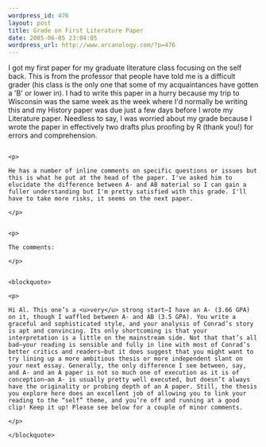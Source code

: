 ```yaml
--- 
wordpress_id: 476
layout: post
title: Grade on First Literature Paper
date: 2005-06-05 23:04:05
wordpress_url: http://www.arcanology.com/?p=476
---
```

<p>
                                                                                                                                                                                                                                                                                                                                                                                                                                                                                                                                                                                                                                                                                                            I got my first paper for my graduate literature class focusing on the self back. This is from the professor that people have told me is a difficult grader (his class is the only one that some of my acquaintances have gotten a 'B' or lower in). I had to write this paper in a hurry because my trip to Wisconsin was the same week as the week where I'd normally be writing this and my History paper was due just a few days before I wrote my Literature paper. Needless to say, I was worried about my grade because I wrote the paper in effectively two drafts plus proofing by R (thank you!) for errors and comprehension.
                                                                                                                                                                                                                                                                                                                                                                                                                                                                                                                                                                                                                                                                                                          </p>
                                                                                                                                                                                                                                                                                                                                                                                                                                                                                                                                                                                                                                                                                                          
                                                                                                                                                                                                                                                                                                                                                                                                                                                                                                                                                                                                                                                                                                          <p>
                                                                                                                                                                                                                                                                                                                                                                                                                                                                                                                                                                                                                                                                                                            He has a number of inline comments on specific questions or issues but this is what he put at the head of the paper. I've asked him to elucidate the difference between A- and AB material so I can gain a fuller understanding but I'm pretty satisfied with this grade. I'll have to take more risks, it seems on the next paper.
                                                                                                                                                                                                                                                                                                                                                                                                                                                                                                                                                                                                                                                                                                          </p>
                                                                                                                                                                                                                                                                                                                                                                                                                                                                                                                                                                                                                                                                                                          
                                                                                                                                                                                                                                                                                                                                                                                                                                                                                                                                                                                                                                                                                                          <p>
                                                                                                                                                                                                                                                                                                                                                                                                                                                                                                                                                                                                                                                                                                            The comments:
                                                                                                                                                                                                                                                                                                                                                                                                                                                                                                                                                                                                                                                                                                          </p>
                                                                                                                                                                                                                                                                                                                                                                                                                                                                                                                                                                                                                                                                                                          
                                                                                                                                                                                                                                                                                                                                                                                                                                                                                                                                                                                                                                                                                                          <blockquote>
                                                                                                                                                                                                                                                                                                                                                                                                                                                                                                                                                                                                                                                                                                            <p>
                                                                                                                                                                                                                                                                                                                                                                                                                                                                                                                                                                                                                                                                                                              Hi Al. This one’s a <u>very</u> strong start—I have an A- (3.66 GPA) on it, though I waffled between A- and AB (3.5 GPA). You write a graceful and sophisticated style, and your analysis of Conrad’s story is apt and convincing. Its only shortcoming is that your interpretation is a little on the mainstream side. Not that that’s all bad—your reading is sensible and fully in line with most of Conrad’s better critics and readers—but it does suggest that you might want to try lining up a more ambitious thesis or more independent slant on your next essay. Generally, the only difference I see between, say, and A- and an A paper is not so much one of execution as it is of conception—an A- is usually pretty well executed, but doesn’t always have the originality or probing depth of an A paper. Still, the thesis you explore here does an excellent job of allowing you to link your reading to the “self” theme, and you’re off and running at a good clip! Keep it up! Please see below for a couple of minor comments.
                                                                                                                                                                                                                                                                                                                                                                                                                                                                                                                                                                                                                                                                                                            </p>
                                                                                                                                                                                                                                                                                                                                                                                                                                                                                                                                                                                                                                                                                                          </blockquote>